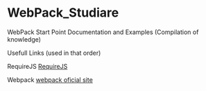 # WebPack_Studiare
WebPack Start Point Documentation and Examples (Compilation of knowledge)

Usefull Links (used in that order)

RequireJS
[RequireJS](http://blog.da2k.com.br/2015/01/18/requirejs-carregando-javacript-sob-demanda/)

Webpack
[webpack oficial site](http://webpack.github.io/)
